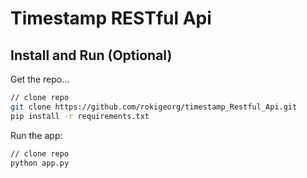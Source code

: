 # Timestamp RESTful Api


## Install and Run (Optional)
Get the repo...
```bash
// clone repo
git clone https://github.com/rokigeorg/timestamp_Restful_Api.git
pip install -r requirements.txt 
```
Run the app:

```bash
// clone repo
python app.py
```
